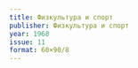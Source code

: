 ```yaml
---
title: Физкультура и спорт
publisher: Физкультура и спорт
year: 1968
issue: 11
format: 60×90/8
---
```



